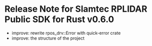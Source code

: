 # Release Note for Slamtec RPLIDAR Public SDK for Rust v0.6.0

* improve: rewrite rpos_drv::Error with quick-error crate
* improve: the structure of the project
